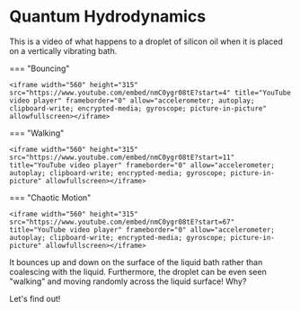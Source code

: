# Quantum Hydrodynamics

This is a video of what happens to a droplet of silicon oil when it is placed on a vertically vibrating bath.

=== "Bouncing"

    <iframe width="560" height="315" src="https://www.youtube.com/embed/nmC0ygr08tE?start=4" title="YouTube video player" frameborder="0" allow="accelerometer; autoplay; clipboard-write; encrypted-media; gyroscope; picture-in-picture" allowfullscreen></iframe>

=== "Walking"

    <iframe width="560" height="315" src="https://www.youtube.com/embed/nmC0ygr08tE?start=11" title="YouTube video player" frameborder="0" allow="accelerometer; autoplay; clipboard-write; encrypted-media; gyroscope; picture-in-picture" allowfullscreen></iframe>

=== "Chaotic Motion"

    <iframe width="560" height="315" src="https://www.youtube.com/embed/nmC0ygr08tE?start=67" title="YouTube video player" frameborder="0" allow="accelerometer; autoplay; clipboard-write; encrypted-media; gyroscope; picture-in-picture" allowfullscreen></iframe>

It bounces up and down on the surface of the liquid bath rather than coalescing with the liquid. Furthermore, the droplet
can be even seen "walking" and moving randomly across the liquid surface! Why?

Let's find out!
